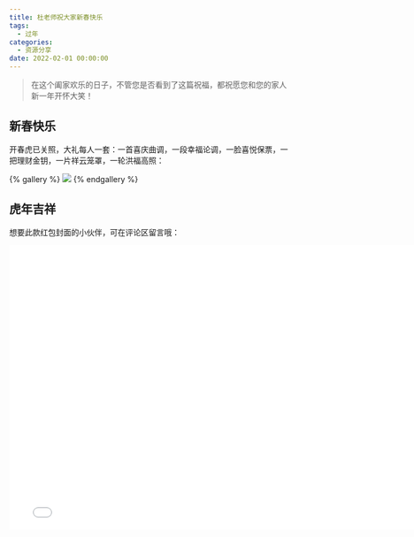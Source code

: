 ```yaml
---
title: 杜老师祝大家新春快乐
tags:
  - 过年
categories:
  - 资源分享
date: 2022-02-01 00:00:00
---
```


> 在这个阖家欢乐的日子，不管您是否看到了这篇祝福，都祝愿您和您的家人新一年开怀大笑！

<!-- more -->

## 新春快乐

开春虎已关照，大礼每人一套：一首喜庆曲调，一段幸福论调，一脸喜悦保票，一把理财金钥，一片祥云笼罩，一轮洪福高照：

{% gallery %}
![](https://cdn.dusays.com/2022/02/429-1.jpg)
{% endgallery %}

## 虎年吉祥

想要此款红包封面的小伙伴，可在评论区留言哦：

<iframe src="//player.bilibili.com/player.html?aid=681433969&bvid=BV18S4y1G72q&cid=504391908&page=1" scrolling="no" border="0" frameborder="no" framespacing="0" allowfullscreen="true" width="774" height="514"> </iframe>
